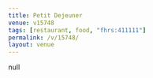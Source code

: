 ```yaml
---
title: Petit Dejeuner
venue: v15748
tags: [restaurant, food, "fhrs:411111"]
permalink: /v/15748/
layout: venue
---
```

null